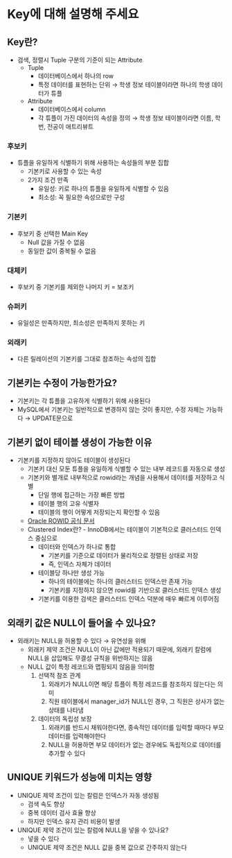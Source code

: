 # Key에 대해 설명해 주세요

## Key란?

- 검색, 정렬시 Tuple 구분의 기준이 되는 Attribute
    - Tuple
        - 데이터베이스에서 하나의 row
        - 특정 데이터를 표현하는 단위 → 학생 정보 테이블이라면 하나의 학생 데이터가 튜플
    - Attribute
        - 데이터베이스에서 column
        - 각 튜플이 가진 데이터의 속성을 정의 → 학생 정보 테이블이라면 이름, 학번, 전공이 애트리뷰트

### 후보키

- 튜플을 유일하게 식별하기 위해 사용하는 속성들의 부분 집합
    - 기본키로 사용할 수 있는 속성
    - 2가지 조건 만족
        - 유일성: 키로 하나의 튜플을 유일하게 식별할 수 있음
        - 최소성: 꼭 필요한 속성으로만 구성

### 기본키

- 후보키 중 선택한 Main Key
    - Null 값을 가질 수 없음
    - 동일한 값이 중복될 수 없음

### 대체키

- 후보키 중 기본키를 제외한 나머지 키 = 보조키

### 슈퍼키

- 유일성은 만족하지만, 최소성은 만족하지 못하는 키

### 외래키

- 다른 릴레이션의 기본키를 그대로 참조하는 속성의 집합

## 기본키는 수정이 가능한가요?

- 기본키는 각 튜플을 고유하게 식별하기 위해 사용된다
- MySQL에서 기본키는 일반적으로 변경하지 않는 것이 좋지만,
  수정 자체는 가능하다 → UPDATE문으로

## 기본키 없이 테이블 생성이 가능한 이유

- 기본키를 지정하지 않아도 테이블이 생성된다
    - 기본키 대신 모둔 튜플을 유일하게 식별할 수 있는 내부 레코드를 자동으로 생성
    - 기본키와 별개로 내부적으로 rowid라는 개념을 사용해서 데이터를 저장하고 식별
        - 단일 행에 접근하는 가장 빠른 방법
        - 테이블 행의 고유 식별자
        - 테이블의 행이 어떻게 저장되는지 확인할 수 있음
    - [Oracle ROWID 공식 문서](https://docs.oracle.com/en/database/oracle/oracle-database/19/sqlrf/ROWID-Pseudocolumn.html#GUID-F6E0FBD2-983C-495D-9856-5E113A17FAF1)
    - Clustered Index란? - InnoDB에서는 테이블이 기본적으로 클러스터드 인덱스 중심으로
        - 데이터와 인덱스가 하나로 통합
            - 기본키를 기준으로 데이터가 물리적으로 정렬된 상태로 저장
            - 즉, 인덱스 자체가 데이터
        - 테이블당 하나만 생성 가능
            - 하나의 테이블에는 하나의 클러스터드 인덱스만 존재 가능
            - 기본키를 지정하지 않으면 rowid를 기반으로 클러스터드 인덱스 생성
        - 기본키를 이용한 검색은 클러스터드 인덱스 덕분에 매우 빠르게 이루어짐

## 외래키 값은 NULL이 들어올 수 있나요?

- 외래키는 NULL을 허용할 수 있다 → 유연성을 위해
    - 외래키 제약 조건은 NULL이 아닌 값에만 적용되기 때문에, 외래키 칼럼에 NULL을 삽입해도 무결성 규칙을 위반하지는 않음
    - NULL 값이 특정 레코드와 맵핑되지 않음을 의미함
        1. 선택적 참조 관계
            1. 외래키가 NULL이면 해당 튜플이 특정 레코드를 참조하지 않는다는 의미
            2. 직원 테이블에서 manager_id가 NULL인 경우, 그 직원은 상사가 없는 상태를 나타냄
        2. 데이터의 독립성 보장
            1. 외래키를 반드시 채워야한다면, 종속적인 데이터를 입력할 때마다 부모 데이터를 입력해야한다
            2. NULL을 허용하면 부모 데이터가 없는 경우에도 독립적으로 데이터를 추가할 수 있다

## UNIQUE 키워드가 성능에 미치는 영향

- UNIQUE 제약 조건이 있는 칼럼은 인덱스가 자동 생성됨
    - 검색 속도 향상
    - 중복 데이터 검사 효율 향상
    - 하지만 인덱스 유지 관리 비용이 발생
- UNIQUE 제약 조건이 있는 칼럼에 NULL을 넣을 수 있나요?
    - 넣을 수 있다
    - UNIQUE 제약 조건은 NULL 값을 중복 값으로 간주하지 않는다

